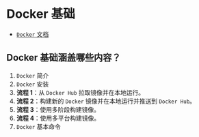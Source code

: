 # Docker 基础
- [`Docker` 文档](https://docs.docker.com/manuals/)

## Docker 基础涵盖哪些内容？
1. `Docker` 简介
2. `Docker` 安装
3. **流程 1**：从 `Docker Hub` 拉取镜像并在本地运行。
4. **流程 2**：构建新的 `Docker` 镜像并在本地运行并推送到 `Docker Hub`。
5. **流程 3**：使用多阶段构建镜像。
6. **流程 4**：使用多平台构建镜像。
7. `Docker` 基本命令